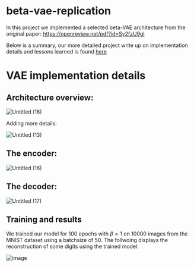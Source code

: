# beta-vae-replication

In this project we implemented a selected beta-VAE architecture from the original paper: https://openreview.net/pdf?id=Sy2fzU9gl

Below is a summary, our more detailed project write up on implementation details and lessons learned is found [here](https://brindle-wallet-5cd.notion.site/VAE-implementation-intuition-results-and-lessons-learned-1a3d172365db4fe0b0e274f940dcd29a)

# VAE implementation details

## Architecture overview:
![Untitled (18)](https://github.com/kkittif/beta-vae-replication/assets/46658522/13d2ba39-b149-4225-bf60-e532ecf5a405)

Adding more details: 

![Untitled (13)](https://github.com/kkittif/beta-vae-replication/assets/46658522/a8eef280-f521-4094-87e8-2689348a5d64)

## The encoder:
![Untitled (16)](https://github.com/kkittif/beta-vae-replication/assets/46658522/d9025745-d177-4605-9360-13d9b7a3b075)

## The decoder:
![Untitled (17)](https://github.com/kkittif/beta-vae-replication/assets/46658522/3ae666fa-b037-4c71-82e9-f2ef71319776)

## Training and results
We trained our model for 100 epochs with $\beta = 1$ on 10000 images from the MNIST dataset using a batchsize of 50. The follwoing displays the reconstruction of some digits using the trained model:

![image](https://github.com/kkittif/beta-vae-replication/assets/46658522/64c5e7ee-ab6d-438d-8d23-13189b0b420a)

